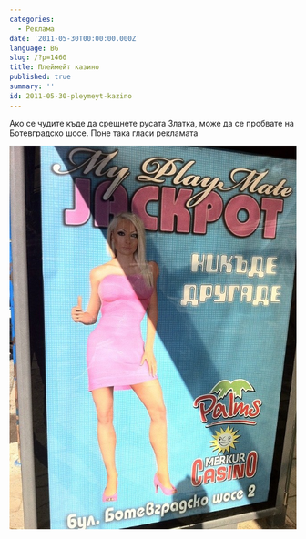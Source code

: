```yaml
---
categories:
  - Реклама
date: '2011-05-30T00:00:00.000Z'
language: BG
slug: /?p=1460
title: Плеймейт казино
published: true
summary: ''
id: 2011-05-30-pleymeyt-kazino
---
```


Ако се чудите къде да срещнете русата Златка, може да се пробвате на Ботевградско шосе. Поне така гласи рекламата 

![](https://raw.githubusercontent.com/kirilchristov/blog_images/main/2011/05/IMG_1025.jpg)
